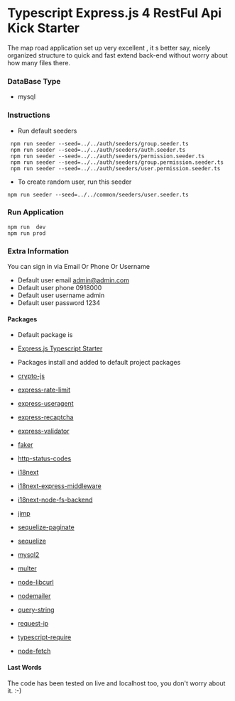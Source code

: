 # Typescript Express.js 4  RestFul Api Kick Starter
The map road application set up very excellent , it s better say, nicely organized  structure
to quick  and fast extend back-end without worry about how many files there.

### DataBase Type
- mysql

### Instructions

- Run default seeders
```
 npm run seeder --seed=../../auth/seeders/group.seeder.ts
 npm run seeder --seed=../../auth/seeders/auth.seeder.ts
 npm run seeder --seed=../../auth/seeders/permission.seeder.ts
 npm run seeder --seed=../../auth/seeders/group.permission.seeder.ts
 npm run seeder --seed=../../auth/seeders/user.permission.seeder.ts
```

- To create random user, run this seeder

```
npm run seeder --seed=../../common/seeders/user.seeder.ts
```

### Run Application

```
npm run  dev
npm run prod
```

### Extra Information

You can sign in via Email Or Phone Or Username </br>

- Default user email admin@admin.com
- Default user phone 0918000
- Default user username admin
- Default user password 1234


#### Packages

- Default package is <br>
-  [Express.js Typescript Starter](https://www.npmjs.com/package/typescript-express-starter)

- Packages install and added to default project packages  <br>
-  [crypto-js](https://www.npmjs.com/package/crypto-js)
-  [express-rate-limit](https://www.npmjs.com/package/express-rate-limit)
-  [express-useragent](https://www.npmjs.com/package/express-useragent)
-  [express-recaptcha](https://www.npmjs.com/package/express-recaptcha)
-  [express-validator](https://www.npmjs.com/package/express-validator``)
-  [faker](https://www.npmjs.com/package/faker)
-  [http-status-codes](https://www.npmjs.com/package/http-status-codes)
-  [i18next](https://www.npmjs.com/package/i18next)
-  [i18next-express-middleware](https://www.npmjs.com/package/i18next-express-middleware)
-  [i18next-node-fs-backend](https://www.npmjs.com/package/i18next-node-fs-backend)
-  [jimp](https://www.npmjs.com/package/jimp)
-  [sequelize-paginate](https://www.npmjs.com/package/sequelize-paginate)
-  [sequelize](https://www.npmjs.com/package/sequelize)
-  [mysql2](https://www.npmjs.com/package/sequelize-paginate)
-  [multer](https://www.npmjs.com/package/multer)
-  [node-libcurl](https://www.npmjs.com/package/node-libcurl)
-  [nodemailer](https://www.npmjs.com/package/nodemailer)
-  [query-string](https://www.npmjs.com/package/query-string)
-  [request-ip](https://www.npmjs.com/package/request-ip)
-  [typescript-require](https://www.npmjs.com/package/typescript-require)
-  [node-fetch](https://www.npmjs.com/package/node-fetch)

#### Last Words

The code has been tested on live and localhost too, you don't worry about it. :-)
